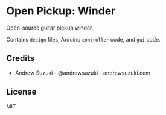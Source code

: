 # Open Pickup: Winder

Open-source guitar pickup winder.

Contains `design` files, Arduino `controller` code, and `gui` code.

## Credits

- Andrew Suzuki - @andrewsuzuki - andrewsuzuki.com

## License

MIT
